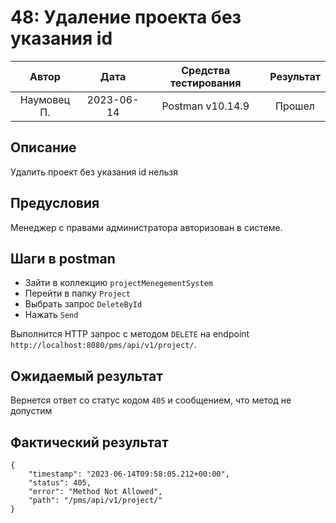 # 48: Удаление проекта без указания id

|    Автор    |    Дата    | Средства тестирования | Результат |
|:-----------:|:----------:|:---------------------:|:---------:|
| Наумовец П. | 2023-06-14 |   Postman v10.14.9    |  Прошел   |

## Описание

Удалить проект без указания id нельзя

## Предусловия

Менеджер с правами администратора авторизован в системе.

## Шаги в postman

* Зайти в коллекцию `projectMenegementSystem`
* Перейти в папку `Project`
* Выбрать запрос `DeleteById`
* Нажать `Send`

Выполнится HTTP запрос с методом `DELETE` на endpoint `http://localhost:8080/pms/api/v1/project/`.

## Ожидаемый результат

Вернется ответ со статус кодом `405` и сообщением, что метод не допустим

## Фактический результат

```
{
    "timestamp": "2023-06-14T09:58:05.212+00:00",
    "status": 405,
    "error": "Method Not Allowed",
    "path": "/pms/api/v1/project/"
}
```